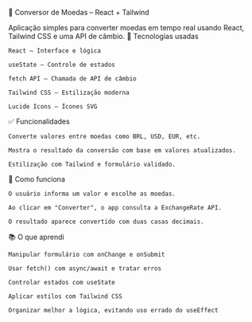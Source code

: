 💱 Conversor de Moedas – React + Tailwind

Aplicação simples para converter moedas em tempo real usando React, Tailwind CSS e uma API de câmbio.
🚀 Tecnologias usadas

    React – Interface e lógica

    useState – Controle de estados

    fetch API – Chamada de API de câmbio

    Tailwind CSS – Estilização moderna

    Lucide Icons – Ícones SVG

✅ Funcionalidades

    Converte valores entre moedas como BRL, USD, EUR, etc.

    Mostra o resultado da conversão com base em valores atualizados.

    Estilização com Tailwind e formulário validado.

🔄 Como funciona

    O usuário informa um valor e escolhe as moedas.

    Ao clicar em "Converter", o app consulta a ExchangeRate API.

    O resultado aparece convertido com duas casas decimais.

📚 O que aprendi

    Manipular formulário com onChange e onSubmit

    Usar fetch() com async/await e tratar erros

    Controlar estados com useState

    Aplicar estilos com Tailwind CSS

    Organizar melhor a lógica, evitando uso errado do useEffect
